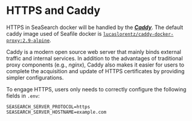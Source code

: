 # HTTPS and Caddy

HTTPS in SeaSearch docker will be handled by the [***Caddy***](https://caddyserver.com/docs/). The default caddy image used of Seafile docker is [`lucaslorentz/caddy-docker-proxy:2.9-alpine`](https://github.com/lucaslorentz/caddy-docker-proxy).

Caddy is a modern open source web server that mainly binds external traffic and internal services. In addition to the advantages of traditional proxy components (e.g., *nginx*), Caddy also makes it easier for users to complete the acquisition and update of HTTPS certificates by providing simpler configurations. 

To engage HTTPS, users only needs to correctly configure the following fields in `.env`:

```shell
SEASEARCH_SERVER_PROTOCOL=https
SEASEARCH_SERVER_HOSTNAME=example.com
```
